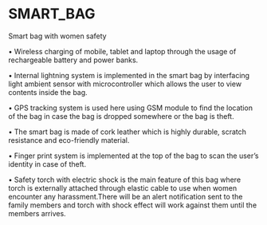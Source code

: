 # SMART_BAG
Smart bag with women safety 

• Wireless charging of mobile, tablet and laptop through the usage of 
rechargeable battery and power banks.

• Internal lightning system is implemented in the smart bag by interfacing 
light ambient sensor with microcontroller which allows the user to view 
contents inside the bag.

• GPS tracking system is used here using GSM module to find the location of 
the bag in case the bag is dropped somewhere or the bag is theft.

• The smart bag is made of cork leather which is highly durable, scratch 
resistance and eco-friendly material.

• Finger print system is implemented at the top of the bag to scan the user’s 
identity in case of theft.

• Safety torch with electric shock is the main feature of this bag where torch is 
externally attached through elastic cable to use when women encounter any 
harassment.There will be an alert notification sent to the family members 
and torch with shock effect will work against them until the members 
arrives.

